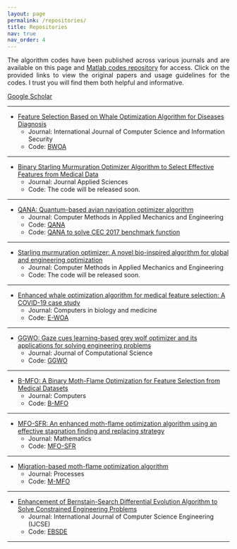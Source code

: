 ```yaml
---
layout: page
permalink: /repositories/
title: Repositories
nav: true
nav_order: 4
---
```

<p align="justify">The algorithm codes have been published across various journals and are available on this page and <a href="https://github.com/HodaZamani/Matlab-Codes">Matlab codes repository</a> for access. Click on the provided links to view the original papers and usage guidelines for the codes. I trust you will find them both helpful and informative.</P> <a href="https://scholar.google.com/citations?user=bpZOZWsAAAAJ&hl=en">Google Scholar</a>

---
- [Feature Selection Based on Whale Optimization Algorithm for Diseases Diagnosis](https://d1wqtxts1xzle7.cloudfront.net/51133098/130_Paper_310716206_IJCSIS_Camera_Ready_pp._1243-1247-libre.pdf?1483206167=&response-content-disposition=inline%3B+filename%3DFeature_Selection_Based_on_Whale_Optimiz.pdf&Expires=1712406745&Signature=LxQOwZHAkvZ6PWqac8m~PcXz6UL7Z35HtayOYh0Wp9QfROaaHhbnrJR00r6KtoUt-hcLeJ3OxQ8ol-vswQRlsFYLR3dZYWaifPWtuqnnGc515LZO82FmkM7VpmhkyPgGjdWRIPK2nLbvxmIRo9k1tLojzVZqpjVNVJetJq328bR0eQ52jBBIln0h4AxZRuVxdZGP3red9jfwZpAg5TVpEiu0VVU~WkCTgwhPlo3aKs9kM5XS-bkgtmqHd9YE2eZYRft76WFD2aK9ts4QBZb1tOn3~NB8dM3xWgcHG4hf08RmvfiFI-~CPtqr2VR-a4w~G77-thbEKiCmkQdRbT-erQ__&Key-Pair-Id=APKAJLOHF5GGSLRBV4ZA)
     - Journal: International Journal of Computer Science and Information Security
     - Code: <a href="https://github.com/HodaZamani/HodaZamani.github.io/tree/master/Codes/B-WOA">BWOA</a>
  
--- 
- [Binary Starling Murmuration Optimizer Algorithm to Select Effective Features from Medical Data](https://www.mdpi.com/2076-3417/13/1/564)
     - Journal: Journal Applied Sciences
     - Code: The code will be released soon.

--- 
- [QANA: Quantum-based avian navigation optimizer algorithm](https://www.sciencedirect.com/science/article/abs/pii/S0952197621001627)
     - Journal: Computer Methods in Applied Mechanics and Engineering
     - Code: <a href="https://github.com/HodaZamani/HodaZamani.github.io/tree/master/Codes/QANA">QANA</a>
     - Code: <a href="https://github.com/HodaZamani/HodaZamani.github.io/tree/master/Codes/QANA-CEC2017">QANA to solve CEC 2017 benchmark function</a>

--- 
- [Starling murmuration optimizer: A novel bio-inspired algorithm for global and engineering optimization](https://www.sciencedirect.com/science/article/abs/pii/S0045782522000330)
     - Journal: Computer Methods in Applied Mechanics and Engineering
     - Code: The code will be released soon.

--- 
- [Enhanced whale optimization algorithm for medical feature selection: A COVID-19 case study](https://www.sciencedirect.com/science/article/pii/S0010482522006126)
     - Journal: Computers in biology and medicine
     - Code: <a href="https://github.com/HodaZamani/HodaZamani.github.io/tree/master/Codes/E-WOA">E-WOA</a>

---
- [GGWO: Gaze cues learning-based grey wolf optimizer and its applications for solving engineering problems](https://www.sciencedirect.com/science/article/abs/pii/S1877750322000588)
     - Journal: Journal of Computational Science
     - Code: <a href="https://github.com/HodaZamani/HodaZamani.github.io/tree/master/Codes/GGWO">GGWO</a>
  
---
- [B-MFO: A Binary Moth-Flame Optimization for Feature Selection from Medical Datasets](https://www.mdpi.com/2073-431X/10/11/136)
     - Journal: Computers
     - Code: <a href="https://github.com/HodaZamani/HodaZamani.github.io/tree/master/Codes/B-MFO">B-MFO</a>
  
---
- [MFO-SFR: An enhanced moth-flame optimization algorithm using an effective stagnation finding and replacing strategy](https://www.mdpi.com/2227-7390/11/4/862)
     - Journal: Mathematics
     - Code: <a href="https://github.com/HodaZamani/HodaZamani.github.io/tree/master/Codes/MFO-SFR">MFO-SFR</a>

---
- [Migration-based moth-flame optimization algorithm](https://www.mdpi.com/2227-9717/9/12/2276)
     - Journal: Processes
     - Code: <a href="https://github.com/HodaZamani/HodaZamani.github.io/tree/master/Codes/M-MFO">M-MFO</a>
  
---
- [Enhancement of Bernstain-Search Differential Evolution Algorithm to Solve Constrained Engineering Problems](https://www.researchgate.net/profile/Hoda-Zamani-2/publication/348097798_Enhancement_of_Bernstain-Search_Differential_Evolution_Algorithm_to_Solve_Constrained_Engineering_Problems/links/5feef002a6fdccdcb81ec41b/Enhancement-of-Bernstain-Search-Differential-Evolution-Algorithm-to-Solve-Constrained-Engineering-Problems.pdf)
     - Journal: International Journal of Computer Science Engineering (IJCSE)
     - Code: <a href="https://github.com/HodaZamani/HodaZamani.github.io/tree/master/Codes/EBSDE">EBSDE</a>

--- 
